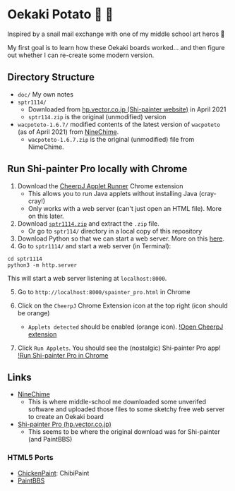 # Oekaki Potato 🎨 🥔
Inspired by a snail mail exchange with one of my middle school art heros 🙂

My first goal is to learn how these Oekaki boards worked... and then figure out whether I can re-create some modern version.

## Directory Structure
* `doc/` My own notes
* `sptr1114/`
    * Downloaded from [hp.vector.co.jp (Shi-painter website)](http://hp.vector.co.jp/authors/VA016309/spainter/index_en.html) in April 2021
    * `sptr114.zip` is the original (unmodified) version
* `wacpoteto-1.6.7/` modified contents of the latest version of `wacpoteto` (as of April 2021) from [NineChime](http://www.ninechime.com/products/).
    * `wacpoteto-1.6.7.zip` is the original (unmodified) file from NimeChime.

## Run Shi-painter Pro locally with Chrome
1. Download the [CheerpJ Applet Runner](https://chrome.google.com/webstore/detail/cheerpj-applet-runner/bbmolahhldcbngedljfadjlognfaaein/related) Chrome extension
    * This allows you to run Java applets without installing Java (cray-cray!)
    * Only works with a web server (can't just open an HTML file). More on this later.
2. Download [`sptr1114.zip`](http://hp.vector.co.jp/authors/VA016309/spainter/index_en.html) and extract the `.zip` file.
    * Or go to `sptr114/` directory in a local copy of this repository
3. Download Python so that we can start a web server. More on this [here](https://developer.mozilla.org/en-US/docs/Learn/Common_questions/set_up_a_local_testing_server#running_a_simple_local_http_server).
4. Go to `sptr1114/` and start a web server (in Terminal):
```
cd sptr1114
python3 -m http.server
```

This will start a web server listening at `localhost:8000`.

5. Go to `http://localhost:8000/spainter_pro.html` in Chrome
6. Click on the `CheerpJ` Chrome Extension icon at the top right (icon should be orange)
    * `Applets detected` should be enabled (orange icon).
[!Open CheerpJ extension](./doc/img/cheerpj_run_applets.png)

7. Click `Run Applets`. You should see the (nostalgic) Shi-painter Pro app!
[!Run Shi-painter Pro in Chrome](./doc/img/shi-painter-pro_in_chrome.png)

## Links
* [NineChime](http://www.ninechime.com/products/)
    * This is where middle-school me downloaded some unverifed software and uploaded those files to some sketchy free web server to create an Oekaki board
* [Shi-painter Pro (hp.vector.co.jp)](http://hp.vector.co.jp/authors/VA016309/spainter/index_en.html)
    * This seems to be where the original download was for Shi-painter (and PaintBBS)

### HTML5 Ports
* [ChickenPaint](https://github.com/thenickdude/chickenpaint): ChibiPaint
* [PaintBBS](https://github.com/funige/neo)
